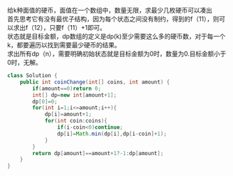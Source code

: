 给k种面值的硬币，面值在一个数组中，数量无限，求最少几枚硬币可以凑出  
首先思考它有没有最优子结构，因为每个状态之间没有制约，得到的f（11），则可以求出f（12），只要f（11）+1即可。  
状态就是目标金额，dp数组的定义是dp(k)至少需要这么多的硬币数，对于每一个k，都要遍历以找到需要最少硬币的结果。  
求出所有dp（n），需要明确初始状态就是目标金额为0时，数量为0.目标金额小于0时，无解。
```JAVA
class Solution {
    public int coinChange(int[] coins, int amount) {
        if(amount==0)return 0;
        int[] dp=new int[amount+1];
        dp[0]=0;
        for(int i=1;i<=amount;i++){
            dp[i]=amount+1;
            for(int coin:coins){
                if(i-coin<0)continue;
                dp[i]=Math.min(dp[i],dp[i-coin]+1);
            }
        }
        return dp[amount]==amount+1?-1:dp[amount];
    }
}
```
